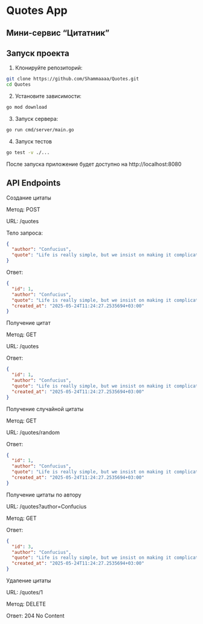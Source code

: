 # Quotes App

## Мини-сервис “Цитатник”


## Запуск проекта

1. Клонируйте репозиторий:

```bash
git clone https://github.com/Shammaaaa/Quotes.git
cd Quotes
```


2. Установите зависимости:

```bash
go mod download
```
3. Запуск сервера:


```bash
go run cmd/server/main.go
```
4. Запуск тестов

```bash
go test -v ./...
```

После запуска приложение будет доступно на http://localhost:8080


## API Endpoints
Создание цитаты

Метод: POST

URL: /quotes

Тело запроса:
```json
{
  "author": "Confucius",
  "quote": "Life is really simple, but we insist on making it complicated."
}
```
Ответ:
```json
{
  "id": 1,
  "author": "Confucius",
  "quote": "Life is really simple, but we insist on making it complicated.",
  "created_at": "2025-05-24T11:24:27.2535694+03:00"
}
```
Получение цитат

Метод: GET

URL: /quotes

Ответ:
```json
{
  "id": 1,
  "author": "Confucius",
  "quote": "Life is really simple, but we insist on making it complicated.",
  "created_at": "2025-05-24T11:24:27.2535694+03:00"
}
```
Получение случайной цитаты

Метод: GET

URL: /quotes/random

Ответ:
```json
{
  "id": 1,
  "author": "Confucius",
  "quote": "Life is really simple, but we insist on making it complicated.",
  "created_at": "2025-05-24T11:24:27.2535694+03:00"
}
```
Получение цитаты по автору

URL: /quotes?author=Confucius

Метод: GET


Ответ: 
```json
{
  "id": 3,
  "author": "Confucius",
  "quote": "Life is really simple, but we insist on making it complicated.",
  "created_at": "2025-05-24T11:24:27.2535694+03:00"
}
```

Удаление цитаты

URL: /quotes/1

Метод: DELETE

Ответ: 204 No Content


